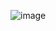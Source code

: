 ![image](https://github.com/aleksandriachmenev/aleksandriachmenev/assets/100582089/0590c3ec-8cf4-4632-8356-d4a3b201f9d7)
